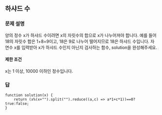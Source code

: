## 하샤드 수

### 문제 설명

양의 정수 x가 하샤드 수이려면 x의 자릿수의 합으로 x가 나누어져야 합니다. 예를 들어 18의 자릿수 합은 1+8=9이고, 18은 9로 나누어 떨어지므로 18은 하샤드 수입니다. 자연수 x를 입력받아 x가 하샤드 수인지 아닌지 검사하는 함수, solution을 완성해주세요.


#### 제한 조건

x는 1 이상, 10000 이하인 정수입니다.

### 답

```
function solution(x) {
    return (x%(x+"").split("").reduce((a,c) => a*1+c*1))==0?true:false;
}
```

